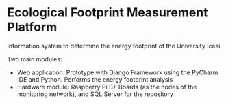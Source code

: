 # Ecological Footprint Measurement Platform
Information system to determine the energy footprint of the University Icesi

Two main modules:
* Web application: Prototype with Django Framework using the PyCharm IDE and Python. Performs the energy footprint analysis
* Hardware module: Raspberry Pi B+ Boards (as the nodes of the monitoring network), and SQL Server for the repository
